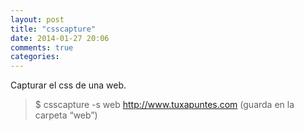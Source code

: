 ```yaml
---
layout: post
title: "csscapture"
date: 2014-01-27 20:06
comments: true
categories: 
---
```

Capturar el css de una web.

>$ csscapture -s web http://www.tuxapuntes.com (guarda en la carpeta “web”)


